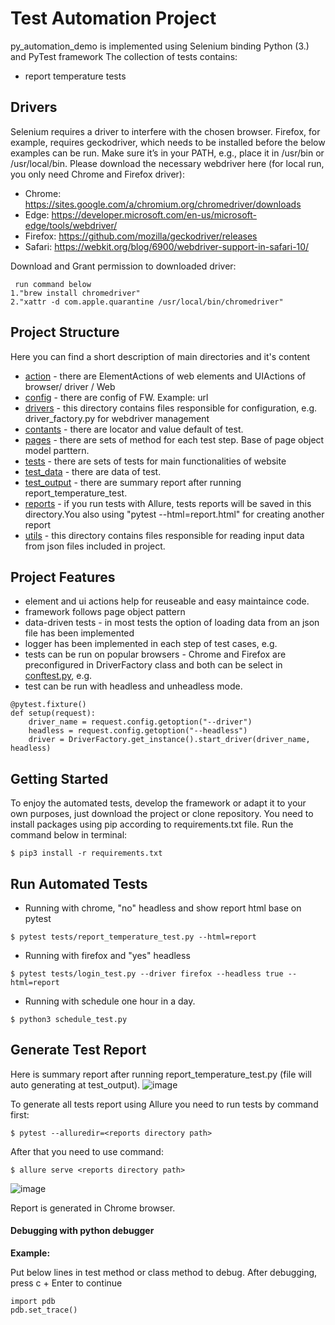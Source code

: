 # Test Automation Project

py_automation_demo is implemented using Selenium binding Python (3.) and PyTest framework
The collection of tests contains:
- report temperature tests

## Drivers

Selenium requires a driver to interfere with the chosen browser. Firefox, for example, requires geckodriver, which needs to be installed before the below examples can be run. Make sure it’s in your PATH, e.g., place it in /usr/bin or /usr/local/bin.
Please download the necessary webdriver here (for local run, you only need Chrome and Firefox driver):
- Chrome:	https://sites.google.com/a/chromium.org/chromedriver/downloads
- Edge:	https://developer.microsoft.com/en-us/microsoft-edge/tools/webdriver/
- Firefox:	https://github.com/mozilla/geckodriver/releases
- Safari:	https://webkit.org/blog/6900/webdriver-support-in-safari-10/

Download and Grant permission to downloaded driver:
```
 run command below
1."brew install chromedriver"
2."xattr -d com.apple.quarantine /usr/local/bin/chromedriver"
```

## Project Structure

Here you can find a short description of main directories and it's content
- [action](action) - there are ElementActions of web elements and UIActions of browser/ driver / Web
- [config](config) - there are config of FW. Example: url
- [drivers](drivers) - this directory contains files responsible for configuration, e.g. driver_factory.py for webdriver management
- [contants](contants) - there are locator and value default of test.
- [pages](pages) - there are sets of method for each test step. Base of page object model parttern.
- [tests](tests) - there are sets of tests for main functionalities of website
- [test_data](test_data) - there are data of test.
- [test_output](test_output) - there are summary report after running report_temperature_test.
- [reports](reports) - if you run tests with Allure, tests reports will be saved in this directory.You also using "pytest --html=report.html" for creating another report
- [utils](utils) - this directory contains files responsible for reading input data from json files included in project.

## Project Features

- element and ui actions help for reuseable and easy maintaince code.
- framework follows page object pattern
- data-driven tests - in most tests the option of loading data from an json file has been implemented
- logger has been implemented in each step of test cases, e.g.
- tests can be run on popular browsers - Chrome and Firefox are preconfigured in DriverFactory class and both can be select in [conftest.py](tests/conftest.py), e.g.
- test can be run with headless and unheadless mode.
```
@pytest.fixture()
def setup(request):
    driver_name = request.config.getoption("--driver")
    headless = request.config.getoption("--headless")
    driver = DriverFactory.get_instance().start_driver(driver_name, headless)
```

## Getting Started

To enjoy the automated tests, develop the framework or adapt it to your own purposes, just download the project or clone repository. You need to install packages using pip according to requirements.txt file.
Run the command below in terminal:

```
$ pip3 install -r requirements.txt
```

## Run Automated Tests

- Running with chrome, "no" headless and show report html base on pytest

```
$ pytest tests/report_temperature_test.py --html=report
```

- Running with firefox and "yes" headless 

```
$ pytest tests/login_test.py --driver firefox --headless true --html=report
```

- Running with schedule one hour in a day.
```
$ python3 schedule_test.py
``` 

## Generate Test Report
Here is summary report after running report_temperature_test.py (file will auto generating at test_output).
![image](https://github.com/nhatlong8905/py_automation_demo/assets/20810615/90c46a4d-a37b-490e-a25d-197e8323bc18)

To generate all tests report using Allure you need to run tests by command first:
```
$ pytest --alluredir=<reports directory path>
```
After that you need to use command:
```
$ allure serve <reports directory path>
```
![image](https://github.com/nhatlong8905/py_automation_demo/assets/20810615/5c095bf4-9346-4d79-bd4a-5f35332d06df)

Report is generated in Chrome browser.

#### **Debugging with python debugger**
**Example:**

Put below lines in test method or class method to debug.
After debugging, press c + Enter to continue
```
import pdb
pdb.set_trace()
```
